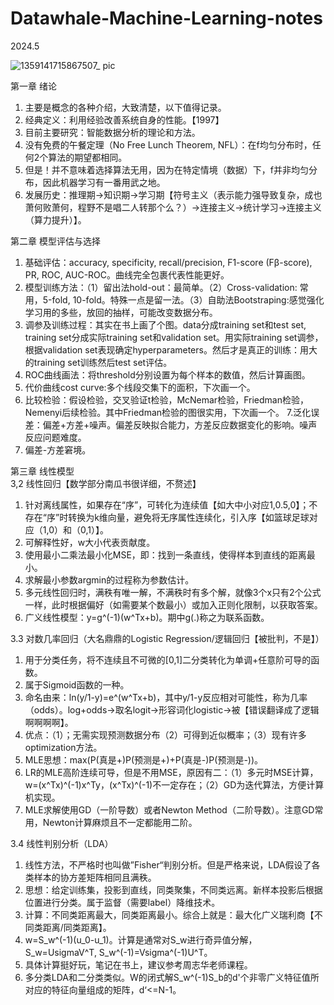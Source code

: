 # Datawhale-Machine-Learning-notes    
2024.5 

![1359141715867507_ pic](https://github.com/Tal-cat/Datawhale-Machine-Learning-notes/assets/60603537/b526c28c-8345-4241-9c8e-f58f97bf5c6b)

第一章 绪论    
1. 主要是概念的各种介绍，大致清楚，以下值得记录。
2. 经典定义：利用经验改善系统自身的性能。【1997】
3. 目前主要研究：智能数据分析的理论和方法。   
4. 没有免费的午餐定理（No Free Lunch Theorem, NFL）：在f均匀分布时，任何2个算法的期望都相同。
5. 但是！并不意味着选择算法无用，因为在特定情境（数据）下，f并非均匀分布，因此机器学习有一番用武之地。
6. 发展历史：推理期→知识期→学习期【符号主义（表示能力强导致复杂，成也萧何败萧何，程野不是唱二人转那个么？）→连接主义→统计学习→连接主义（算力提升）】。

第二章 模型评估与选择   
1. 基础评估：accuracy, specificity, recall/precision, F1-score (Fβ-score), PR, ROC, AUC-ROC。曲线完全包裹代表性能更好。    
2. 模型训练方法：（1）留出法hold-out：最简单。（2）Cross-validation: 常用，5-fold, 10-fold。特殊一点是留一法。（3）自助法Bootstraping:感觉强化学习用的多些，放回的抽样，可能改变数据分布。
3. 调参及训练过程：其实在书上画了个图。data分成training set和test set, training set分成实际training set和validation set。用实际training set调参，根据validation set表现确定hyperparameters。然后才是真正的训练：用大的training set训练然后test set评估。
4. ROC曲线画法：将threshold分别设置为每个样本的数值，然后计算画图。
5. 代价曲线cost curve:多个线段交集下的面积，下次画一个。
6. 比较检验：假设检验，交叉验证t检验，McNemar检验，Friedman检验，Nemenyi后续检验。其中Friedman检验的图很实用，下次画一个。
7.泛化误差：偏差+方差+噪声。偏差反映拟合能力，方差反应数据变化的影响。噪声反应问题难度。    
8. 偏差-方差窘境。

第三章 线性模型    
3,2 线性回归【数学部分南瓜书很详细，不赘述】     
1. 针对离线属性，如果存在“序”，可转化为连续值【如大中小对应1,0.5,0】；不存在“序”时转换为k维向量，避免将无序属性连续化，引入序【如篮球足球对应（1,0）和（0,1）】。
2. 可解释性好，w大小代表贡献度。   
3. 使用最小二乘法最小化MSE，即：找到一条直线，使得样本到直线的距离最小。
4. 求解最小参数argmin的过程称为参数估计。
5. 多元线性回归时，满秩有唯一解，不满秩时有多个解，就像3个x只有2个公式一样，此时根据偏好（如需要某个数最小）或加入正则化限制，以获取答案。   
6. 广义线性模型：y=g^(-1)(w^Tx+b)。期中g(.)称之为联系函数。

3.3 对数几率回归（大名鼎鼎的Logistic Regression/逻辑回归【被批判，不是】）    
1. 用于分类任务，将不连续且不可微的[0,1]二分类转化为单调+任意阶可导的函数。
2. 属于Sigmoid函数的一种。
3. 命名由来：ln(y/1-y)=e^(w^Tx+b)，其中y/1-y反应相对可能性，称为几率（odds）。log+odds→取名logit→形容词化logistic→被【错误翻译成了逻辑啊啊啊啊】。
4. 优点：（1）；无需实现预测数据分布（2）可得到近似概率；（3）现有许多optimization方法。    
5. MLE思想：max(P(真是+)P(预测是+)+P(真是-)P(预测是-))。
6. LR的MLE高阶连续可导，但是不用MSE，原因有二：（1）多元时MSE计算，w=(x^Tx)^(-1)x^Ty，(x^Tx)^(-1)不一定存在；（2）GD为迭代算法，方便计算机实现。
7. MLE求解使用GD（一阶导数）或者Newton Method（二阶导数）。注意GD常用，Newton计算麻烦且不一定都能用二阶。

3.4 线性判别分析（LDA）    
1. 线性方法，不严格时也叫做”Fisher“判别分析。但是严格来说，LDA假设了各类样本的协方差矩阵相同且满秩。
2. 思想：给定训练集，投影到直线，同类聚集，不同类远离。新样本投影后根据位置进行分类。属于监督（需要label）降维技术。
3. 计算：不同类距离最大，同类距离最小。综合上就是：最大化广义瑞利商【不同类距离/同类距离】。
4. w=S_w^(-1)(u_0-u_1)。计算是通常对S_w进行奇异值分解，S_w=UsigmaV^T, S_w^(-1)=Vsigma^(-1)U^T。    
5. 具体计算挺好玩，笔记在书上，建议参考周志华老师课程。 
6. 多分类LDA和二分类类似。W的闭式解S_w^(-1)S_b的d'个非零广义特征值所对应的特征向量组成的矩阵，d‘<=N-1。   
